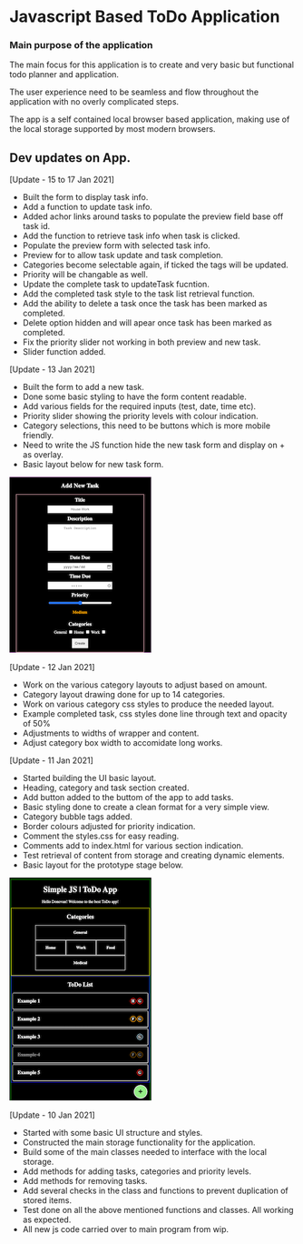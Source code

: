 # Javascript Based ToDo Application

### Main purpose of the application

The main focus for this application is to create and very basic but functional todo planner and application.

The user experience need to be seamless and flow throughout the application with no overly complicated steps.

The app is a self contained local browser based application, making use of the local storage supported by most modern browsers.

## Dev updates on App.

[Update - 15 to 17 Jan 2021]

- Built the form to display task info.
- Add a function to update task info.
- Added achor links around tasks to populate the preview field base off task id.
- Add the function to retrieve task info when task is clicked.
- Populate the preview form with selected task info.
- Preview for to allow task update and task completion.
- Categories become selectable again, if ticked the tags will be updated.
- Priority will be changable as well.
- Update the complete task to updateTask fucntion.
- Add the completed task style to the task list retrieval function.
- Add the ability to delete a task once the task has been marked as completed.
- Delete option hidden and will apear once task has been marked as completed.
- Fix the priority slider not working in both preview and new task.
- Slider function added.

[Update - 13 Jan 2021]

- Built the form to add a new task.
- Done some basic styling to have the form content readable.
- Add various fields for the required inputs (test, date, time etc).
- Priority slider showing the priority levels with colour indication.
- Category selections, this need to be buttons which is more mobile friendly.
- Need to write the JS function hide the new task form and display on + as overlay.
- Basic layout below for new task form.

<img src="https://raw.githubusercontent.com/donovanm21/js_todo_app/main/wip_files/img/task_add.png" />

[Update - 12 Jan 2021]

- Work on the various category layouts to adjust based on amount.
- Category layout drawing done for up to 14 categories.
- Work on various category css styles to produce the needed layout.
- Example completed task, css styles done line through text and opacity of 50%
- Adjustments to widths of wrapper and content.
- Adjust category box width to accomidate long works.

[Update - 11 Jan 2021]

- Started building the UI basic layout.
- Heading, category and task section created.
- Add button added to the buttom of the app to add tasks.
- Basic styling done to create a clean format for a very simple view.
- Category bubble tags added.
- Border colours adjusted for priority indication.
- Comment the styles.css for easy reading.
- Comments add to index.html for various section indication.
- Test retrieval of content from storage and creating dynamic elements.
- Basic layout for the prototype stage below.

<img src="https://raw.githubusercontent.com/donovanm21/js_todo_app/main/wip_files/img/proto_v1.png" />

[Update - 10 Jan 2021]

- Started with some basic UI structure and styles.
- Constructed the main storage functionality for the application.
- Build some of the main classes needed to interface with the local storage.
- Add methods for adding tasks, categories and priority levels.
- Add methods for removing tasks.
- Add several checks in the class and functions to prevent duplication of stored items.
- Test done on all the above mentioned functions and classes. All working as expected.
- All new js code carried over to main program from wip.